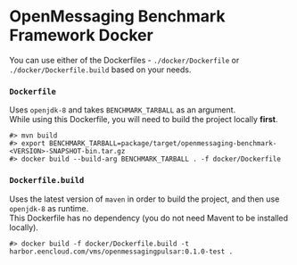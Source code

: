 # OpenMessaging Benchmark Framework Docker

You can use either of the Dockerfiles - `./docker/Dockerfile` or `./docker/Dockerfile.build` based on your needs.

### `Dockerfile`

Uses `openjdk-8` and takes `BENCHMARK_TARBALL` as an argument.  
While using this Dockerfile, you will need to build the project locally **first**.

```
#> mvn build
#> export BENCHMARK_TARBALL=package/target/openmessaging-benchmark-<VERSION>-SNAPSHOT-bin.tar.gz
#> docker build --build-arg BENCHMARK_TARBALL . -f docker/Dockerfile
```

### `Dockerfile.build`

Uses the latest version of `maven` in order to build the project, and then use `openjdk-8` as runtime.  
This Dockerfile has no dependency (you do not need Mavent to be installed locally).

```
#> docker build -f docker/Dockerfile.build -t harbor.eencloud.com/vms/openmessagingpulsar:0.1.0-test .
```


